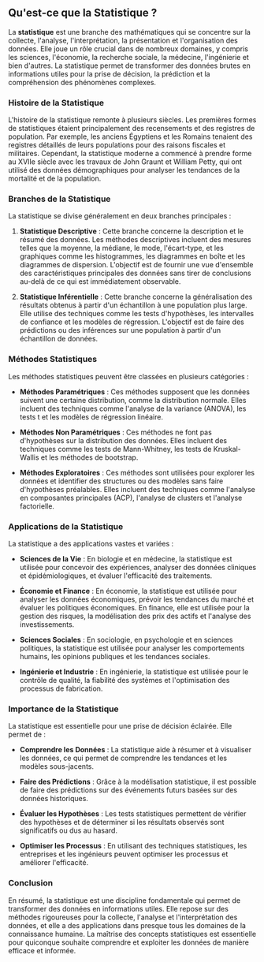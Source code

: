## Qu'est-ce que la Statistique ?

La **statistique** est une branche des mathématiques qui se concentre sur la collecte, l'analyse, l'interprétation, la présentation et l'organisation des données. Elle joue un rôle crucial dans de nombreux domaines, y compris les sciences, l'économie, la recherche sociale, la médecine, l'ingénierie et bien d'autres. La statistique permet de transformer des données brutes en informations utiles pour la prise de décision, la prédiction et la compréhension des phénomènes complexes.

### Histoire de la Statistique

L'histoire de la statistique remonte à plusieurs siècles. Les premières formes de statistiques étaient principalement des recensements et des registres de population. Par exemple, les anciens Égyptiens et les Romains tenaient des registres détaillés de leurs populations pour des raisons fiscales et militaires. Cependant, la statistique moderne a commencé à prendre forme au XVIIe siècle avec les travaux de John Graunt et William Petty, qui ont utilisé des données démographiques pour analyser les tendances de la mortalité et de la population.

### Branches de la Statistique

La statistique se divise généralement en deux branches principales :

1. **Statistique Descriptive** : Cette branche concerne la description et le résumé des données. Les méthodes descriptives incluent des mesures telles que la moyenne, la médiane, le mode, l'écart-type, et les graphiques comme les histogrammes, les diagrammes en boîte et les diagrammes de dispersion. L'objectif est de fournir une vue d'ensemble des caractéristiques principales des données sans tirer de conclusions au-delà de ce qui est immédiatement observable.

2. **Statistique Inférentielle** : Cette branche concerne la généralisation des résultats obtenus à partir d'un échantillon à une population plus large. Elle utilise des techniques comme les tests d'hypothèses, les intervalles de confiance et les modèles de régression. L'objectif est de faire des prédictions ou des inférences sur une population à partir d'un échantillon de données.

### Méthodes Statistiques

Les méthodes statistiques peuvent être classées en plusieurs catégories :

- **Méthodes Paramétriques** : Ces méthodes supposent que les données suivent une certaine distribution, comme la distribution normale. Elles incluent des techniques comme l'analyse de la variance (ANOVA), les tests t et les modèles de régression linéaire.

- **Méthodes Non Paramétriques** : Ces méthodes ne font pas d'hypothèses sur la distribution des données. Elles incluent des techniques comme les tests de Mann-Whitney, les tests de Kruskal-Wallis et les méthodes de bootstrap.

- **Méthodes Exploratoires** : Ces méthodes sont utilisées pour explorer les données et identifier des structures ou des modèles sans faire d'hypothèses préalables. Elles incluent des techniques comme l'analyse en composantes principales (ACP), l'analyse de clusters et l'analyse factorielle.

### Applications de la Statistique

La statistique a des applications vastes et variées :

- **Sciences de la Vie** : En biologie et en médecine, la statistique est utilisée pour concevoir des expériences, analyser des données cliniques et épidémiologiques, et évaluer l'efficacité des traitements.

- **Économie et Finance** : En économie, la statistique est utilisée pour analyser les données économiques, prévoir les tendances du marché et évaluer les politiques économiques. En finance, elle est utilisée pour la gestion des risques, la modélisation des prix des actifs et l'analyse des investissements.

- **Sciences Sociales** : En sociologie, en psychologie et en sciences politiques, la statistique est utilisée pour analyser les comportements humains, les opinions publiques et les tendances sociales.

- **Ingénierie et Industrie** : En ingénierie, la statistique est utilisée pour le contrôle de qualité, la fiabilité des systèmes et l'optimisation des processus de fabrication.

### Importance de la Statistique

La statistique est essentielle pour une prise de décision éclairée. Elle permet de :

- **Comprendre les Données** : La statistique aide à résumer et à visualiser les données, ce qui permet de comprendre les tendances et les modèles sous-jacents.

- **Faire des Prédictions** : Grâce à la modélisation statistique, il est possible de faire des prédictions sur des événements futurs basées sur des données historiques.

- **Évaluer les Hypothèses** : Les tests statistiques permettent de vérifier des hypothèses et de déterminer si les résultats observés sont significatifs ou dus au hasard.

- **Optimiser les Processus** : En utilisant des techniques statistiques, les entreprises et les ingénieurs peuvent optimiser les processus et améliorer l'efficacité.

### Conclusion

En résumé, la statistique est une discipline fondamentale qui permet de transformer des données en informations utiles. Elle repose sur des méthodes rigoureuses pour la collecte, l'analyse et l'interprétation des données, et elle a des applications dans presque tous les domaines de la connaissance humaine. La maîtrise des concepts statistiques est essentielle pour quiconque souhaite comprendre et exploiter les données de manière efficace et informée.